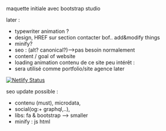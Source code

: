 maquette initiale avec bootstrap studio

later :
- typewriter animation ? 
- design, HREF sur section contacter bof.. add&modify things
- minify?
- seo : (alt? canonical?)-->pas besoin normalement 
- content / goal of website
- loading animation
contenu de ce site peu intérêt :
- sera utilisé comme portfolio/site agence later






[![Netlify Status](https://api.netlify.com/api/v1/badges/98bac512-c5f2-4a5f-803a-99fb55656251/deploy-status)](https://app.netlify.com/sites/nifty-poitras-3cb426/deploys)



seo update possible :
- contenu (must), microdata, 
- social(og:+ graphql,..),
- libs: fa & bootstrap --> smaller
- minify : js html